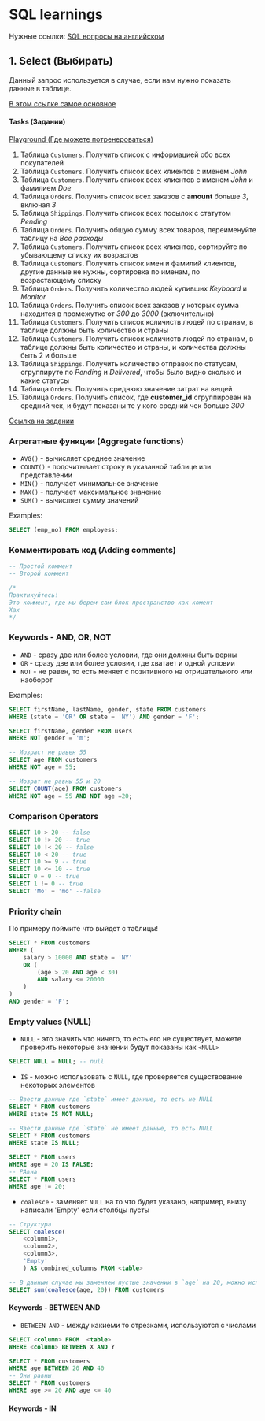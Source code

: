 # SQL learnings

Нужные ссылки:
<a href="https://github.com/mobinni/Complete-SQL-Database-Bootcamp-Zero-to-Mastery/tree/master/SQL%20Deep%20Dive">SQL вопросы на английском</a>

## 1. Select (Выбирать)

Данный запрос используется в случае, если нам нужно показать данные в таблице.

<a href="https://habr.com/ru/post/480838/">В этом ссылке самое основное</a>

#### Tasks (Задании)

<a href="https://www.programiz.com/sql/online-compiler/">Playground (Где можете потренероваться)</a>

1.  Таблица `Customers`. Получить список с информацией обо всех покупателей
    <br>
2.  Таблица `Customers`. Получить список всех клиентов с именем _John_
    <br>
3.  Таблица `Customers`. Получить список всех клиентов с именем _John_ и фамилием _Doe_
    <br>
4.  Таблица `Orders`. Получить список всех заказов с **amount** больше _3_, включая _3_
    <br>
5.  Таблица `Shippings`. Получить список всех посылок с статутом _Pending_
    <br>
6.  Таблица `Orders`. Получить общую сумму всех товаров, переименуйте таблицу на _Все расходы_
    <br>
7.  Таблица `Customers`. Получить список всех клиентов, сортируйте по убывающему списку их возрастов
    <br>
8.  Таблица `Customers`. Получить список имен и фамилий клиентов, другие данные не нужны, сортировка по именам, по возрастающему списку
    <br>
9.  Таблица `Orders`. Получить количество людей купивших _Keyboard_ и _Monitor_
    <br>
10. Таблица `Orders`. Получить список всех заказов у которых сумма находится в промежутке от _300_ до _3000_ (включительно)
    <br>
11. Таблица `Customers`. Получить список количиств людей по странам, в таблице должны быть количество и страны
    <br>
12. Таблица `Customers`. Получить список количиств людей по странам, в таблице должны быть количество и страны, и количества должны быть 2 и больше
    <br>
13. Таблица `Shippings`. Получить количество отправок по статусам, сгруппируте по _Pending_ и _Delivered_, чтобы было видно сколько и какие статусы
    <br>
14. Таблица `Orders`. Получить среднюю значение затрат на вещей
    <br>
15. Таблица `Orders`. Получить список, где **customer_id** сгруппирован на средний чек, и будут показаны те у кого средний чек больше _300_

<a href="https://habr.com/ru/post/461567/">Ссылка на задании</a>

### Агрегатные функции (Aggregate functions)

- `AVG()` - вычисляет среднее значение
- `COUNT()` - подсчитывает строку в указанной таблице или представлении
- `MIN()` - получает минимальное значение
- `MAX()` - получает максимальное значение
- `SUM()` - вычисляет сумму значений

Examples:

```sql
SELECT (emp_no) FROM employess;
```

### Комментировать код (Adding comments)

```sql
-- Простой коммент
-- Второй коммент

/*
Практикуйтесь!
Это коммент, где мы берем сам блок пространство как комент
Хах
*/
```

### Keywords - AND, OR, NOT

- `AND` - сразу две или более условии, где они должны быть верны
- `OR` - сразу две или более условии, где хватает и одной условии
- `NOT` - не равен, то есть меняет с позитивного на отрицательного или наоборот

Examples:

```sql
SELECT firstName, lastName, gender, state FROM customers
WHERE (state = 'OR' OR state = 'NY') AND gender = 'F';

SELECT firstName, gender FROM users
WHERE NOT gender = 'm';

-- Иозраст не равен 55
SELECT age FROM customers
WHERE NOT age = 55;

-- Иозрат не равны 55 и 20
SELECT COUNT(age) FROM customers
WHERE NOT age = 55 AND NOT age =20;
```

### Comparison Operators

```sql
SELECT 10 > 20 -- false
SELECT 10 !> 20 -- true
SELECT 10 !< 20 -- false
SELECT 10 < 20 -- true
SELECT 10 >= 9 -- true
SELECT 10 <= 10 -- true
SELECT 0 = 0 -- true
SELECT 1 != 0 -- true
SELECT 'Mo' = 'mo' --false

```

### Priority chain

По примеру поймите что выйдет с таблицы!

```sql
SELECT * FROM customers
WHERE (
    salary > 10000 AND state = 'NY'
    OR (
        (age > 20 AND age < 30)
        AND salary <= 20000
    )
)
AND gender = 'F';
```

### Empty values (NULL)

- `NULL` - это значить что ничего, то есть его не существует, можете проверить некоторые значении будут показаны как `<NULL>`

```sql
SELECT NULL = NULL; -- null
```

- `IS` - можно использовать с `NULL`, где проверяется существование некоторых элементов

```sql
-- Ввести данные где `state` имеет данные, то есть не NULL
SELECT * FROM customers
WHERE state IS NOT NULL;

-- Ввести данные где `state` не имеет данные, то есть NULL
SELECT * FROM customers
WHERE state IS NULL;

SELECT * FROM users
WHERE age = 20 IS FALSE;
-- РАвна
SELECT * FROM users
WHERE age != 20;
```

- `coalesce` - заменяет `NULL` на то что будет указано, например, внизу написали 'Empty' если столбцы пусты

```sql
-- Структура
SELECT coalesce(
    <column1>,
    <column2>,
    <column3>,
    'Empty'
    ) AS combined_columns FROM <table>
```

```sql
-- В данным случае мы заменяем пустые значении в `age` на 20, можно использовать другие значения
SELECT sum(coalesce(age, 20)) FROM customers
```

#### Keywords - BETWEEN AND

- `BETWEEN AND` - между какиеми то отрезками, используются с числами

```sql
SELECT <column> FROM  <table>
WHERE <column> BETWEEN X AND Y
```

```sql
SELECT * FROM customers
WHERE age BETWEEN 20 AND 40
-- Они равны
SELECT * FROM customers
WHERE age >= 20 AND age <= 40
```

#### Keywords - IN
